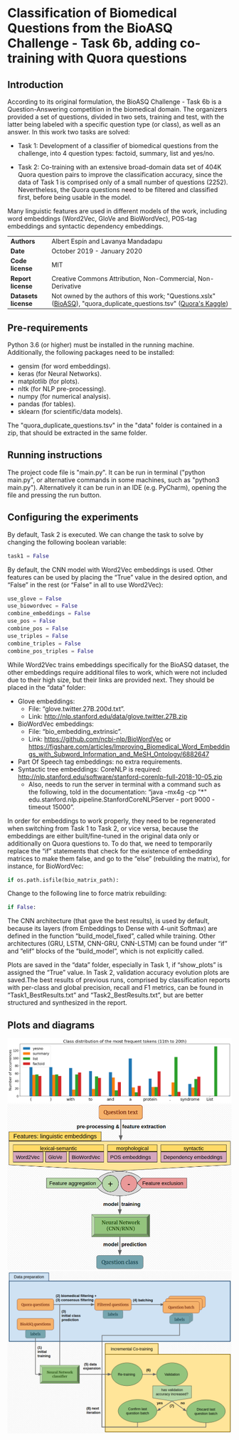 # Classification of Biomedical Questions from the BioASQ Challenge - Task 6b, adding co-training with Quora questions

## Introduction

According to its original formulation, the BioASQ Challenge - Task 6b is a Question-Answering competition in the biomedical domain. The organizers provided a set of questions, divided in two sets, training and test, with the latter being labeled with a specific question type (or class), as well as an answer. In this work two tasks are solved:

- Task 1: Development of a classifier of biomedical questions from the challenge, into 4 question types: factoid, summary, list and yes/no.

- Task 2: Co-training with an extensive broad-domain data set of 404K Quora question pairs to improve the classification accuracy, since the data of Task 1 is comprised only of a small number of questions (2252). Nevertheless, the Quora questions need to be filtered and classified first, before being usable in the model.

Many linguistic features are used in different models of the work, including word embeddings (Word2Vec, GloVe and BioWordVec), POS-tag embeddings and syntactic dependency embeddings.

| | |
|-|-|
| **Authors** | Albert Espín and Lavanya Mandadapu |
| **Date**  | October 2019 - January 2020  |
| **Code license**  | MIT |
| **Report license**  | Creative Commons Attribution, Non-Commercial, Non-Derivative |
| **Datasets license**  | Not owned by the authors of this work; "Questions.xslx" ([BioASQ](bioasq.org/participate/challenges_year_6)), "quora_duplicate_questions.tsv" ([Quora's Kaggle](https://www.kaggle.com/c/quora-question-pairs/data)) |


## Pre-requirements

Python 3.6 (or higher) must be installed in the running machine. Additionally, the following packages need to be installed:
- gensim (for word embeddings).
- keras (for Neural Networks).
- matplotlib (for plots).
- nltk (for NLP pre-processing).
- numpy (for numerical analysis).
- pandas (for tables).
- sklearn (for scientific/data models).

The "quora_duplicate_questions.tsv" in the "data" folder is contained in a zip, that should be extracted in the same folder. 


## Running instructions

The project code file is "main.py". It can be run in terminal ("python main.py", or alternative commands in some machines, such as "python3 main.py"). Alternatively it can be run in an IDE (e.g. PyCharm), opening the file and pressing the run button.


## Configuring the experiments
By default, Task 2 is executed. We can change the task to solve by changing the following boolean variable:

```python
task1 = False
```

By default, the CNN model with Word2Vec embeddings is used. Other features can be used by placing the “True” value in the desired option, and “False” in the rest (or “False” in all to use Word2Vec):

```python
use_glove = False
use_biowordvec = False
combine_embeddings = False
use_pos = False
combine_pos = False
use_triples = False
combine_triples = False
combine_pos_triples = False
```

While Word2Vec trains embeddings specifically for the BioASQ dataset, the other embeddings require additional files to work, which were not included due to their high size, but their links are provided next. They should be placed in the “data” folder:
- Glove embeddings:
  - File: “glove.twitter.27B.200d.txt”.
  - Link: http://nlp.stanford.edu/data/glove.twitter.27B.zip
- BioWordVec embeddings:
  - File: “bio_embedding_extrinsic”.
  - Link: https://github.com/ncbi-nlp/BioWordVec or https://figshare.com/articles/Improving_Biomedical_Word_Embeddings_with_Subword_Information_and_MeSH_Ontology/6882647
- Part Of Speech tag embeddings: no extra requirements.
- Syntactic tree embeddings: CoreNLP is required: http://nlp.stanford.edu/software/stanford-corenlp-full-2018-10-05.zip
  - Also, needs to run the server in terminal with a command such as the following, told in the
documentation: “java -mx4g -cp "*" edu.stanford.nlp.pipeline.StanfordCoreNLPServer -
port 9000 -timeout 15000”.

In order for embeddings to work properly, they need to be regenerated when switching from Task 1 to Task 2, or vice versa, because the embeddings are either built/fine-tuned in the original data only or additionally on Quora questions to. To do that, we need to temporarily replace the “if” statements that check for the existence of embedding matrices to make them false, and go to the “else” (rebuilding the matrix), for instance, for BioWordVec:

```python
if os.path.isfile(bio_matrix_path):
```

Change to the following line to force matrix rebuilding:

```python
if False:
```

The CNN architecture (that gave the best results), is used by default, because its layers (from Embeddings to Dense with 4-unit Softmax) are defined in the function “build_model_fixed”, called while training. Other architectures (GRU, LSTM, CNN-GRU, CNN-LSTM) can be found under “if” and ”elif” blocks of the “build_model”, which is not explicitly called.

Plots are saved in the “data” folder, especially in Task 1, if “show_plots” is assigned the “True” value. In Task 2, validation accuracy evolution plots are saved.The best results of previous runs, comprised by classification reports with per-class and global precision, recall and F1 metrics, can be found in “Task1_BestResults.txt” and “Task2_BestResults.txt”, but are better structured and synthesized in the report.


## Plots and diagrams

![](images/dist.png)
![](images/features.png)
![](images/cotrain.png)

